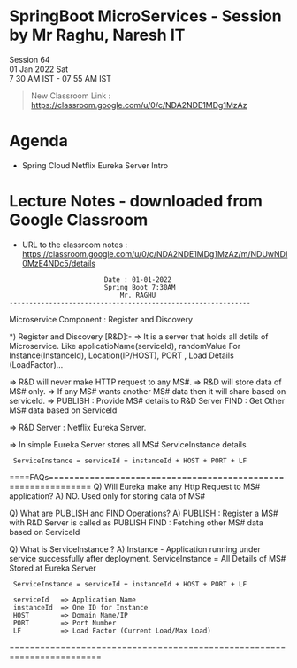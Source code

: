 # SpringBoot MicroServices - Session by Mr Raghu, Naresh IT

Session 64 \
01 Jan 2022 Sat \
7 30 AM IST - 07 55 AM IST

> New Classroom Link : https://classroom.google.com/u/0/c/NDA2NDE1MDg1MzAz

# Agenda

* Spring Cloud Netflix Eureka Server Intro

# Lecture Notes - downloaded from Google Classroom

* URL to the classroom notes : https://classroom.google.com/u/0/c/NDA2NDE1MDg1MzAz/m/NDUwNDI0MzE4NDc5/details

```
						Date : 01-01-2022
						Spring Boot 7:30AM
 						    Mr. RAGHU
-------------------------------------------------------------
```
Microservice Component : Register and Discovery

*) Register and Discovery [R&D]:-
=> It is a server that holds all detils of Microservice.
 Like applicatioName(serviceId), randomValue For Instance(InstanceId),
			Location(IP/HOST), PORT , Load Details (LoadFactor)...

=> R&D will never make HTTP request to any MS#.
=> R&D will store data of MS# only.
=> If any MS# wants another MS# data then it will share based on serviceId.
=> PUBLISH : Provide MS# details to R&D Server
	FIND    : Get Other MS# data based on ServiceId

=> R&D Server : Netflix Eureka Server.

=> In simple Eureka Server stores all MS# ServiceInstance details

	 ServiceInstance = serviceId + instanceId + HOST + PORT + LF

====FAQs==============================================================
Q) Will Eureka make any Http Request to MS# application?
A) NO. Used only for storing data of MS#

Q) What are PUBLISH and FIND Operations?
A)
	PUBLISH : Register a MS# with R&D Server is called as PUBLISH
	FIND    : Fetching other MS# data based on ServiceId

Q) What is ServiceInstance ?
A) Instance - Application running under service successfully after deployment.
	ServiceInstance = All Details of MS# Stored at Eureka Server

	 ServiceInstance = serviceId + instanceId + HOST + PORT + LF

	 serviceId   => Application Name
	 instanceId  => One ID for Instance
	 HOST        => Domain Name/IP
	 PORT        => Port Number
	 LF          => Load Factor (Current Load/Max Load)
========================================================================
